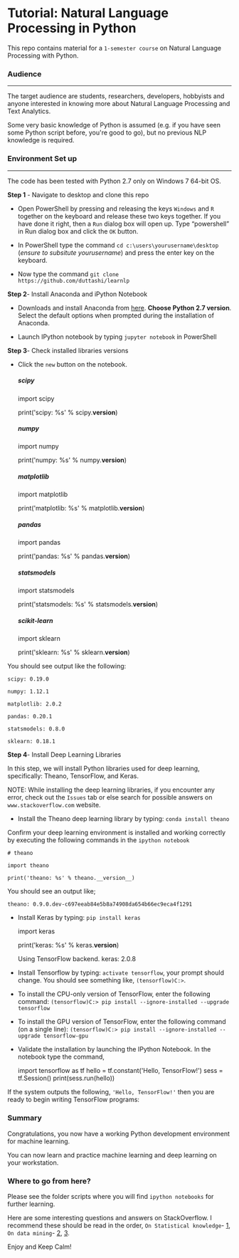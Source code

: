 Tutorial: Natural Language Processing in Python
=====

This repo contains material for a `1-semester course` on Natural Language Processing with Python.

### Audience
-----

The target audience are students, researchers, developers, hobbyists and anyone interested in knowing more about Natural Language Processing and Text Analytics.

Some very basic knowledge of Python is assumed (e.g. if you have seen some Python script before, you're good to go), but no previous NLP knowledge is required.

### Environment Set up
-----
The code has been tested with Python 2.7 only on Windows 7 64-bit OS. 

**Step 1** - Navigate to desktop and clone this repo

- Open PowerShell by pressing and releasing the keys `Windows` and `R` together on the keyboard and release these two keys together. If you have done it right, then a `Run` dialog box will open up. Type “powershell” in Run dialog box and click the `OK` button.
     
- In PowerShell type the command `cd c:\users\yourusername\desktop` (*ensure to subsitute yourusername*) and press the enter key on the keyboard.

- Now type the command `git clone https://github.com/duttashi/learnlp`
    
**Step 2**- Install Anaconda and iPython Notebook

- Downloads and install Anaconda from [here](https://www.anaconda.com/download/). **Choose Python 2.7 version**. Select the default options when prompted during the installation of Anaconda.

- Launch IPython notebook by typing `jupyter notebook` in PowerShell

**Step 3**- Check installed libraries versions

- Click the `new` button on the notebook.

    ##### scipy

    import scipy
    
    print('scipy: %s' % scipy.__version__)

    ##### numpy
    
	import numpy
    
	print('numpy: %s' % numpy.__version__)
    
	##### matplotlib
    
	import matplotlib
    
	print('matplotlib: %s' % matplotlib.__version__)
    
	##### pandas
    
	import pandas
    
	print('pandas: %s' % pandas.__version__)
    
	##### statsmodels
    
	import statsmodels
    
	print('statsmodels: %s' % statsmodels.__version__)
    
	##### scikit-learn
    
	import sklearn
    
	print('sklearn: %s' % sklearn.__version__)

You should see output like the following:

    scipy: 0.19.0
    
	numpy: 1.12.1
    
	matplotlib: 2.0.2
    
	pandas: 0.20.1
    
	statsmodels: 0.8.0
    
	sklearn: 0.18.1

**Step 4**- Install Deep Learning Libraries

In this step, we will install Python libraries used for deep learning, specifically: Theano, TensorFlow, and Keras.

NOTE: While installing the deep learning libraries, if you encounter any error, check out the `Issues` tab or else search for possible answers on `www.stackoverflow.com` website.

- Install the Theano deep learning library by typing: `conda install theano`

Confirm your deep learning environment is installed and working correctly by executing the following commands in the `ipython notebook`

    # theano
    
	import theano
    
	print('theano: %s' % theano.__version__)
    
You should see an output like;

	theano: 0.9.0.dev-c697eeab84e5b8a74908da654b66ec9eca4f1291

- Install Keras by typing: `pip install keras`

	import keras
    
	print('keras: %s' % keras.__version__)
	
	Using TensorFlow backend.
	keras: 2.0.8

- Install Tensorflow by typing: `activate tensorflow`, your prompt should change. You should see something like, `(tensorflow)C:>`. 
- To install the CPU-only version of TensorFlow, enter the following command: `(tensorflow)C:> pip install --ignore-installed --upgrade tensorflow`
- To install the GPU version of TensorFlow, enter the following command (on a single line): `(tensorflow)C:> pip install --ignore-installed --upgrade tensorflow-gpu`
- Validate the installation by launching the IPython Notebook. In the notebook type the command, 

	import tensorflow as tf 
	hello = tf.constant('Hello, TensorFlow!')
	sess = tf.Session()
	print(sess.run(hello))

If the system outputs the following, `'Hello, TensorFlow!'` then you are ready to begin writing TensorFlow programs:

### Summary

Congratulations, you now have a working Python development environment for machine learning.

You can now learn and practice machine learning and deep learning on your workstation.

### Where to go from here?

Please see the folder scripts where you will find `ipython notebooks` for further learning.

Here are some interesting questions and answers on StackOverflow. I recommend these should be read in the order, `On Statistical knowledge`- [1](https://stackoverflow.com/questions/2039904/what-statistics-should-a-programmer-or-computer-scientist-know), `On data mining`- [2](https://stackoverflow.com/questions/5064928/difference-between-classification-and-clustering-in-data-mining), [3](https://stackoverflow.com/questions/10059594/a-simple-explanation-of-naive-bayes-classification).  

Enjoy and Keep Calm!



  
